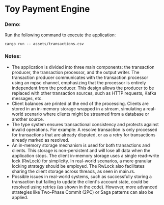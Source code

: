 # Toy Payment Engine
### Demo:

Run the following command to execute the application:

```shell
cargo run -- assets/transactions.csv
```

### Notes:

* The application is divided into three main components: the transaction producer, the transaction processor, and the output writer. The transaction producer communicates with the transaction processor using an mpsc channel, emphasizing that the processor is entirely independent from the producer. This design allows the producer to be replaced with other transaction sources, such as HTTP requests, Kafka messages, etc.
* Client balances are printed at the end of the processing. Clients are stored in an in-memory storage wrapped in a stream, simulating a real-world scenario where clients might be streamed from a database or another source.
* The type system ensures transactional consistency and protects against invalid operations. For example: A resolve transaction is only processed for transactions that are already disputed, or as a retry for transactions already marked as resolved.
* An in-memory storage mechanism is used for both transactions and clients. This storage is non-persistent and will lose all data when the application stops. The client in-memory storage uses a single read-write lock (RwLock) for simplicity. In real-world scenarios, a more granular locking strategy should be employed. The RwLock also facilitates sharing the client storage across threads, as seen in main.rs.
* Possible issues in real-world systems, such as successfully storing a transaction but failing to update the client's account state, could be resolved using retries (as shown in the code). However, more advanced strategies like Two-Phase Commit (2PC) or Saga patterns can also be applied.